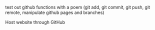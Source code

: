 test out github functions with a poem (git add, git commit, git push, git remote, manipulate github pages and branches)

Host website through GitHub
